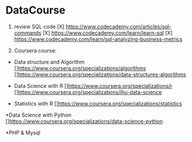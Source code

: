 # DataCourse
1. review SQL code
[X] https://www.codecademy.com/articles/sql-commands
[X] https://www.codecademy.com/learn/learn-sql
[X] https://www.codecademy.com/learn/sql-analyzing-business-metrics

2. Coursera course:
* Data structure and Algorithm
[]https://www.coursera.org/specializations/algorithms
[]https://www.coursera.org/specializations/data-structures-algorithms

* Data Science with R
[]https://www.coursera.org/specializations/r
[]https://www.coursera.org/specializations/jhu-data-science

* Statistics with R
[]https://www.coursera.org/specializations/statistics

*Data Science with Python
[]https://www.coursera.org/specializations/data-science-python

*PHP & Mysql

